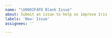 ```yaml
---
name: "\U000IF4FO Blank Issue"
about: Submit an issue to help us improve Iris
labels: 'New: Issue'
assignees: ''

---
```


